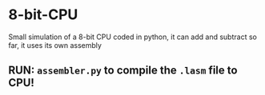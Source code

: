 # 8-bit-CPU
Small simulation of a 8-bit CPU coded in python, it can add and subtract so far, it uses its own assembly


## RUN: `assembler.py` to compile the `.lasm` file to CPU!
